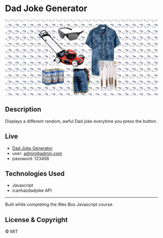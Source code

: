 # Dad Joke Generator
![Dad Joke Generator](dadjokecover.jpg)

## Description
Displays a different random, awful Dad joke everytime you press the button. 
## Live

-   [Dad Joke Generator](https://zmatthews33.github.io/dadjokegenerator/)
- user: admin@admin.com 
- password: 123456

## Technologies Used

-   Javascript
-   icanhazdadjoke API

---
Built while completing the Wes Bos Javascript course.

## License & Copyright

© MIT
